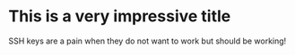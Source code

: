 # This is a very impressive title

SSH keys are a pain when they do not want to work but should be working!